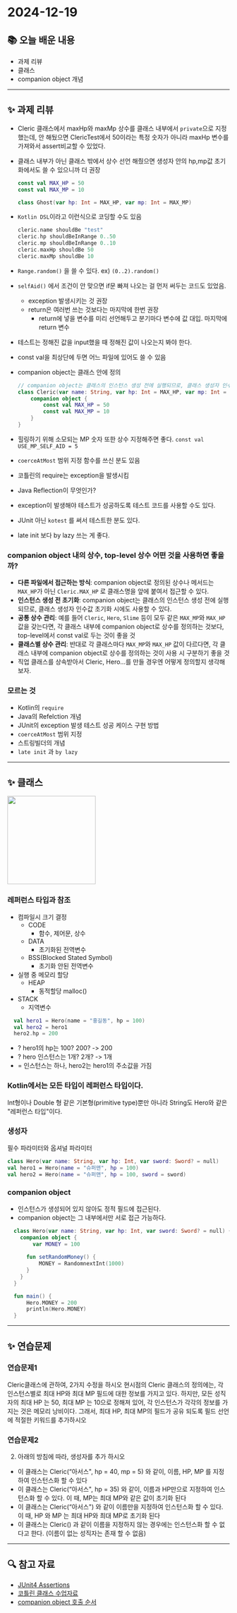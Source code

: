 # 2024-12-19

## 📚 오늘 배운 내용
- 과제 리뷰
- 클래스
- companion object 개념

---

## ✨ 과제 리뷰

- Cleric 클래스에서 maxHp와 maxMp  상수를 클래스 내부에서 `private`으로 지정했는데, 안 해뒀으면 ClericTest에서 50이라는 특정 숫자가 아니라 maxHp 변수를 가져와서 assert비교할 수 있었다.
- 클래스 내부가 아닌 클래스 밖에서 상수 선언 해줬으면 생성자 안의 hp,mp값 초기화에서도 쓸 수 있으니까 더 권장

    ```kotlin
    const val MAX_HP = 50
    const val MAX_MP = 10
    
    class Ghost(var hp: Int = MAX_HP, var mp: Int = MAX_MP)
    ```


- `Kotlin DSL`이라고 이런식으로 코딩할 수도 있음

    ```kotlin
    cleric.name shouldBe "test"
    cleric.hp shouldBeInRange 0..50
    cleric.mp shouldBeInRange 0..10
    cleric.maxHp shouldBe 50
    cleric.maxMp shouldBe 10
    ```

- `Range.random()` 을 쓸 수 있다. ex) `(0..2).random()`
- `selfAid()` 에서 조건이 안 맞으면 if문 빠져 나오는 걸 먼저 써두는 코드도 있었음.
  - exception 발생시키는 것 권장
  - return은 여러번 쓰는 것보다는 마지막에 한번 권장
    - return에 넣을 변수를 미리 선언해두고 분기마다 변수에 값 대입. 마지막에 return 변수
- 테스트는 정해진 값을 input했을 때 정해진 값이 나오는지 봐야 한다.
- const val을 최상단에 두면 어느 파일에 있어도 쓸 수 있음
- companion object는 클래스 안에 정의

  ```kotlin
  // companion object는 클래스의 인스턴스 생성 전에 실행되므로, 클래스 생성자 인수값 초기화 시 바로 사용
  class Cleric(var name: String, var hp: Int = MAX_HP, var mp: Int = MAX_MP) {
      companion object {
          const val MAX_HP = 50
          const val MAX_MP = 10
      }
  }
  ```


- 힐링하기 위해 소모되는 MP 숫자 또한 상수 지정해주면 좋다.
`const val USE_MP_SELF_AID = 5`

- `coerceAtMost` 범위 지정 함수를 쓰신 분도 있음
- 코틀린의 require는 exception을 발생시킴
- Java Reflection이 무엇인가?
- exception이 발생해야 테스트가 성공하도록 테스트 코드를 사용할 수도 있다.
- JUnit 아닌 `kotest` 를 써서 테스트한 분도 있다.
- late init 보다 by lazy 쓰는 게 좋다.

### companion object 내의 상수, top-level 상수 어떤 것을 사용하면 좋을까?

- **다른 파일에서 접근하는 방식**: companion object로 정의된 상수나 메서드는 `MAX_HP`가 아닌 `Cleric.MAX_HP` 로 클래스명을 앞에 붙여서 접근할 수 있다.
- **인스턴스 생성 전 초기화**: companion object는 클래스의 인스턴스 생성 전에 실행되므로, 클래스 생성자 인수값 초기화 시에도 사용할 수 있다.
- **공통 상수 관리**: 예를 들어 `Cleric`, `Hero`, `Slime` 등이 모두 같은 `MAX_MP`와 `MAX_HP` 값을 갖는다면, 각 클래스 내부에 companion object로 상수를 정의하는 것보다, top-level에서 const val로 두는 것이 좋을 것
- **클래스별 상수 관리**: 반대로 각 클래스마다 `MAX_MP`와 `MAX_HP` 값이 다르다면, 각 클래스 내부에 companion object로 상수를 정의하는 것이 사용 시 구분하기 좋을 것
- 직업 클래스를 상속받아서 Cleric, Hero...를 만들 경우엔 어떻게 정의할지 생각해보자.

### 모르는 것

- Kotlin의 `require`
- Java의 Refelction 개념
- JUnit의 exception 발생 테스트 성공 케이스 구현 방법
- `coerceAtMost` 범위 지정
- 스트링빌더의 개념
- `late init` 과 `by lazy`
---

## ✨ 클래스
 <img src="https://cdn.discordapp.com/attachments/1312968663816732692/1319190390082895902/image.png?ex=67650f4a&is=6763bdca&hm=a8ec7739e8ee3ba5e75e62d0ede9911fd4438e69fc95ddf7157a5bca2933bd60&" width="200"/>

### 레퍼런스 타입과 참조
- 컴파일시 크기 결정
  - CODE
    - 함수, 제어문, 상수
  - DATA
    - 초기화된 전역변수
  - BSS(Blocked Stated Symbol)
    - 초기화 안된 전역변수
- 실행 중 메모리 할당
  - HEAP
    - 동적할당 malloc()
- STACK
  - 지역변수

```kotlin
  val hero1 = Hero(name = "홍길동", hp = 100)
  val hero2 = hero1
  hero2.hp = 200
  ```
  - ? hero1의 hp는 100? 200? -> 200
  - ? hero 인스턴스는 1개? 2개? -> 1개
  - = 인스턴스는 하나, hero2는 hero1의 주소값을 가짐
  

  
### Kotlin에서는 모든 타입이 레퍼런스 타입이다.
Int형이나 Double 형 같은 기본형(primitive type)뿐만 아니라 String도 Hero와 같은 "레퍼런스 타입"이다.

### 생성자
필수 파라미터와 옵셔널 파라미터
  ```kotlin  
class Hero(var name: String, var hp: Int, var sword: Sword? = null)
val hero1 = Hero(name = "슈퍼맨", hp = 100)
val hero2 = Hero(name = "슈퍼맨", hp = 100, sword = sword)
  ```

### companion object
- 인스턴스가 생성되어 있지 않아도 정적 필드에 접근된다.
- companion object는 그 내부에서만 서로 접근 가능하다.

```kotlin  
  class Hero(var name: String, var hp: Int, var sword: Sword? = null) {
    companion object {
        var MONEY = 100
        
      fun setRandomMoney() {
          MONEY = RandomnextInt(1000)
      }
    }
  }

  fun main() {
      Hero.MONEY = 200
      println(Hero.MONEY)
  }
```

---
## ✨ 연습문제
### 연습문제1
Cleric클래스에 관하여, 2가지 수정을 하시오
현시점의 Cleric 클래스의 정의에는, 각 인스턴스별로 최대 HP와 최대 MP 필드에 대한 정보를 가지고 있다. 하지만, 모든 성직자의 최대 HP 는 50, 최대 MP 는 10으로 정해져 있어, 각 인스턴스가 각각의 정보를 가지는 것은 메모리 낭비이다.
그래서, 최대 HP, 최대 MP의 필드가 공유 되도록 필드 선언에 적절한 키워드를 추가하시오

### 연습문제2
2. 아래의 방침에 따라, 생성자를 추가 하시오
- 이 클래스는 Cleric(“아서스", hp = 40, mp = 5) 와 같이, 이름, HP, MP 를 지정하여 인스턴스화 할 수 있다 
- 이 클래스는 Cleric(“아서스", hp = 35) 와 같이, 이름과 HP만으로 지정하여 인스턴스화 할 수 있다. 이 때, MP는 최대 MP와 같은 값이 초기화 된다 
- 이 클래스는 Cleric(“아서스") 와 같이 이름만을 지정하여 인스턴스화 할 수 있다. 이 때, HP 와 MP 는 최대 HP와 최대 MP로 초기화 된다 
- 이 클래스는 Cleric() 과 같이 이름을 지정하지 않는 경우에는 인스턴스화 할 수 없다고 한다. (이름이 없는 성직자는 존재 할 수 없음)

---

## 🔍 참고 자료
- [JUnit4 Assertions](https://github.com/junit-team/junit4/wiki/Assertions)
- [코틀린 클래스 수업자료](https://docs.google.com/presentation/d/1fRbIRnfAPl6QezJK200S6fRGvtHSo0-159_TGgfbM4s/edit#slide=id.g2d1f55da197_0_237)
- [companion object 호출 순서](https://blog.naver.com/kute80/221620441069)